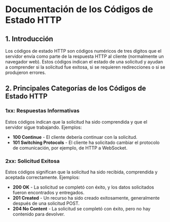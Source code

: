 # Documentación de los Códigos de Estado HTTP

## 1. Introducción

Los códigos de estado HTTP son códigos numéricos de tres dígitos que el servidor envía como parte de la respuesta HTTP al cliente (normalmente un navegador web). Estos códigos indican el estado de una solicitud y ayudan a comprender si la solicitud fue exitosa, si se requieren redirecciones o si se produjeron errores.

## 2. Principales Categorías de los Códigos de Estado HTTP

### 1xx: Respuestas Informativas

Estos códigos indican que la solicitud ha sido comprendida y que el servidor sigue trabajando. Ejemplos:
- **100 Continue** - El cliente debería continuar con la solicitud.
- **101 Switching Protocols** - El cliente ha solicitado cambiar el protocolo de comunicación, por ejemplo, de HTTP a WebSocket.

### 2xx: Solicitud Exitosa

Estos códigos significan que la solicitud ha sido recibida, comprendida y aceptada correctamente. Ejemplos:
- **200 OK** - La solicitud se completó con éxito, y los datos solicitados fueron encontrados y entregados.
- **201 Created** - Un recurso ha sido creado exitosamente, generalmente después de una solicitud POST.
- **204 No Content** - La solicitud se completó con éxito, pero no hay contenido para devolver.